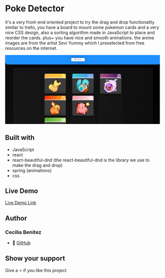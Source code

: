 # Poke Detector
it's a very front-end oriented project to try the drag and drop functionality similar
to trello, you have a board to mount some pokemon cards and a very nice CSS design, also a sorting algorithm made in JavaScript to place and reorder the cards.
plus+ you have nice and smooth animations.
the anime images are from the artist Sevi Yummy which I preselected from free resources on the internet.

![screenshot](./app-screen.jpg) 

## Built with
- JavaScript
- react 
- react-beautiful-dnd (the react-beautiful-dnd is the library we use to make the drag and drop)
- spring (animations)
- css

## Live Demo

[Live Demo Link](https://poke-detector.netlify.app/)

## Author
### Cecilia Benitez
- 👤 [GitHub](https://github.com/Ceci007)

## Show your support
Give a ⭐️ if you like this project

